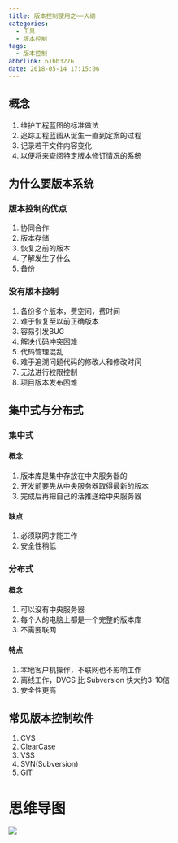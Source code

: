 ```yaml
---
title: 版本控制使用之——大纲
categories:
  - 工具
  - 版本控制
tags:
  - 版本控制
abbrlink: 61bb3276
date: 2018-05-14 17:15:06
---
```

## 概念
1. 维护工程蓝图的标准做法
2. 追踪工程蓝图从诞生一直到定案的过程
3. 记录若干文件内容变化
4. 以便将来查阅特定版本修订情况的系统

<!--more-->
## 为什么要版本系统
### 版本控制的优点
1. 协同合作
2. 版本存储
3. 恢复之前的版本
4. 了解发生了什么
5. 备份

### 没有版本控制
1. 备份多个版本，费空间，费时间
2. 难于恢复至以前正确版本
3. 容易引发BUG
4. 解决代码冲突困难
5. 代码管理混乱
6. 难于追溯问题代码的修改人和修改时间
7. 无法进行权限控制
8. 项目版本发布困难

## 集中式与分布式
### 集中式
#### 概念
1. 版本库是集中存放在中央服务器的
2. 开发前要先从中央服务器取得最新的版本
3. 完成后再把自己的活推送给中央服务器

#### 缺点
1. 必须联网才能工作
2. 安全性稍低

### 分布式
#### 概念
1. 可以没有中央服务器
2. 每个人的电脑上都是一个完整的版本库
3. 不需要联网

#### 特点
1. 本地客户机操作，不联网也不影响工作
2. 离线工作，DVCS 比 Subversion 快大约3-10倍
3. 安全性更高

## 常见版本控制软件
1. CVS
2. ClearCase   
3. VSS
4. SVN(Subversion)  
5. GIT  

# 思维导图
![][1]

[1]: https://cdn.jsdelivr.net/gh/PGzxc/CDN@master/blog-image/version-control.png